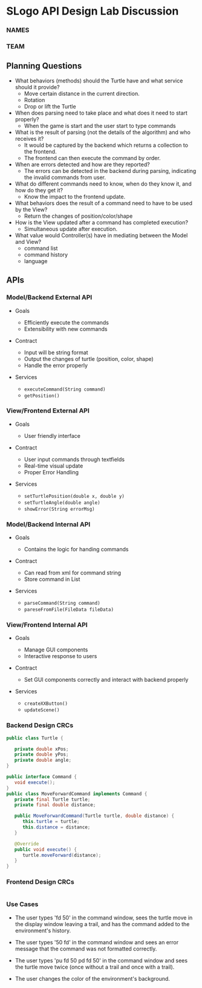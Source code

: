 # SLogo API Design Lab Discussion

### NAMES

### TEAM

## Planning Questions

* What behaviors (methods) should the Turtle have and what service should it provide?
    - Move certain distance in the current direction.
    - Rotation
    - Drop or lift the Turtle
* When does parsing need to take place and what does it need to start properly?
    - When the game is start and the user start to type commands
* What is the result of parsing (not the details of the algorithm) and who receives it?
    - It would be captured by the backend which returns a collection to the frontend.
    - The frontend can then execute the command by order.
* When are errors detected and how are they reported?
    - The errors can be detected in the backend during parsing, indicating the invalid commands from
      user.
* What do different commands need to know, when do they know it, and how do they get it?
    - Know the impact to the frontend update.
* What behaviors does the result of a command need to have to be used by the View?
    - Return the changes of position/color/shape
* How is the View updated after a command has completed execution?
    - Simultaneous update after execution.
* What value would Controller(s) have in mediating between the Model and View?
    - command list
    - command history
    - language

## APIs

### Model/Backend External API

* Goals
    - Efficiently execute the commands
    - Extensibility with new commands

* Contract
    - Input will be string format
    - Output the changes of turtle (position, color, shape)
    - Handle the error properly

* Services
    - `executeCommand(String command)`
    - `getPosition()`

### View/Frontend External API

* Goals
    - User friendly interface

* Contract
    - User input commands through textfields
    - Real-time visual update
    - Proper Error Handling

* Services
    - `setTurtlePosition(double x, double y)`
    - `setTurtleAngle(double angle)`
    - `showError(String errorMsg)`

### Model/Backend Internal API

* Goals
    - Contains the logic for handing commands

* Contract
    - Can read from xml for command string
    - Store command in List
* Services
    - `parseCommand(String command)`
    - `pareseFromFile(FileData fileData)`

### View/Frontend Internal API

* Goals
    - Manage GUI components
    - Interactive response to users

* Contract
    - Set GUI components correctly and interact with backend properly
* Services
    - `createXXButton()`
    - `updateScene()`

### Backend Design CRCs

```java
public class Turtle {

   private double xPos;
   private double yPos;
   private double angle;
}
 ```

```java
public interface Command {
   void execute();
}
public class MoveForwardCommand implements Command {
   private final Turtle turtle;
   private final double distance;

   public MoveForwardCommand(Turtle turtle, double distance) {
      this.turtle = turtle;
      this.distance = distance;
   }

   @Override
   public void execute() {
      turtle.moveForward(distance);
   }
}
```

### Frontend Design CRCs

```java

 ```

### Use Cases

* The user types 'fd 50' in the command window, sees the turtle move in the display window leaving a
  trail, and has the command added to the environment's history.

* The user types '50 fd' in the command window and sees an error message that the command was not
  formatted correctly.

* The user types 'pu fd 50 pd fd 50' in the command window and sees the turtle move twice (once
  without a trail and once with a trail).

* The user changes the color of the environment's background.

